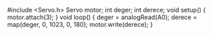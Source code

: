 #include <Servo.h>
Servo motor;
int deger;
int derece;
void setup() {
  motor.attach(3);
}
void loop() {
  deger = analogRead(A0);
  derece = map(deger, 0, 1023, 0, 180);
  motor.write(derece);
}
